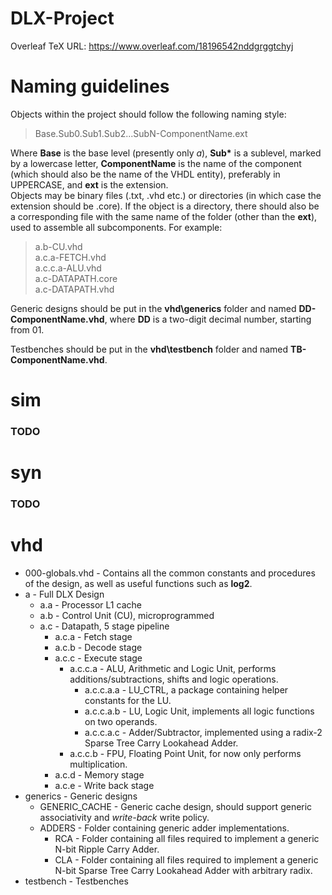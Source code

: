 # DLX-Project

Overleaf TeX URL: https://www.overleaf.com/18196542nddgrggtchyj

# Naming guidelines
Objects within the project should follow the following naming style:
> Base.Sub0.Sub1.Sub2...SubN-ComponentName.ext

Where __Base__ is the base level (presently only *a*), __Sub\*__ is a sublevel, marked by a lowercase letter, __ComponentName__ is the name of the component (which should also be the name of the VHDL entity), preferably in UPPERCASE, and __ext__ is the extension.\
Objects may be binary files (.txt, .vhd etc.) or directories (in which case the extension should be .core). If the object is a directory, there should also be a corresponding file with the same name of the folder (other than the __ext__), used to assemble all subcomponents.
For example:
> a.b-CU.vhd\
> a.c.a-FETCH.vhd\
> a.c.c.a-ALU.vhd\
> a.c-DATAPATH.core\
> a.c-DATAPATH.vhd

Generic designs should be put in the __vhd\generics__ folder and named __DD-ComponentName.vhd__, where __DD__ is a two-digit decimal number, starting from 01.

Testbenches should be put in the __vhd\testbench__ folder and named __TB-ComponentName.vhd__.

# sim
### TODO

# syn
### TODO

# vhd
* 000-globals.vhd - Contains all the common constants and procedures of the design, as well as useful functions such as __log2__.
* a - Full DLX Design
  * a.a - Processor L1 cache
  * a.b - Control Unit (CU), microprogrammed
  * a.c - Datapath, 5 stage pipeline
    * a.c.a - Fetch stage
    * a.c.b - Decode stage
    * a.c.c - Execute stage
      * a.c.c.a - ALU, Arithmetic and Logic Unit, performs additions/subtractions, shifts and logic operations.
        * a.c.c.a.a - LU_CTRL, a package containing helper constants for the LU.
        * a.c.c.a.b - LU, Logic Unit, implements all logic functions on two operands.
        * a.c.c.a.c - Adder/Subtractor, implemented using a radix-2 Sparse Tree Carry Lookahead Adder. 
      * a.c.c.b - FPU, Floating Point Unit, for now only performs multiplication.
    * a.c.d - Memory stage
    * a.c.e - Write back stage
* generics - Generic designs
  * GENERIC_CACHE - Generic cache design, should support generic associativity and *write-back* write policy.
  * ADDERS - Folder containing generic adder implementations.
    * RCA - Folder containing all files required to implement a generic N-bit Ripple Carry Adder.
    * CLA - Folder containing all files required to implement a generic N-bit Sparse Tree Carry Lookahead Adder with arbitrary radix.
* testbench - Testbenches
